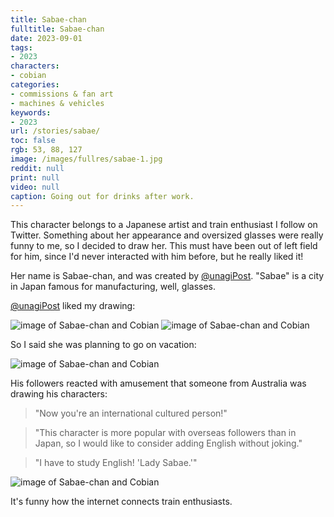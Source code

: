 ```yaml
---
title: Sabae-chan
fulltitle: Sabae-chan
date: 2023-09-01
tags:
- 2023
characters:
- cobian
categories:
- commissions & fan art
- machines & vehicles
keywords:
- 2023
url: /stories/sabae/
toc: false
rgb: 53, 88, 127
image: /images/fullres/sabae-1.jpg
reddit: null
print: null
video: null
caption: Going out for drinks after work.
---
```

This character belongs to a Japanese artist and train enthusiast I follow on Twitter. Something about her appearance and oversized glasses were really funny to me, so I decided to draw her. This must have been out of left field for him, since I'd never interacted with him before, but he really liked it!

Her name is Sabae-chan, and was created by [@unagiPost](https://twitter.com/unagiPost). "Sabae" is a city in Japan famous for manufacturing, well, glasses.

[@unagiPost](https://twitter.com/unagiPost) liked my drawing:

![image of Sabae-chan and Cobian](/images/media/sabae-3.png)
![image of Sabae-chan and Cobian](/images/media/sabae-4.png)

So I said she was planning to go on vacation:

![image of Sabae-chan and Cobian](/images/fullres/sabae-2.jpg)

His followers reacted with amusement that someone from Australia was drawing his characters:

> "Now you're an international cultured person!"

> "This character is more popular with overseas followers than in Japan, so I would like to consider adding English without joking."

> "I have to study English! 'Lady Sabae.'"

![image of Sabae-chan and Cobian](/images/media/sabae-5.png)

It's funny how the internet connects train enthusiasts.